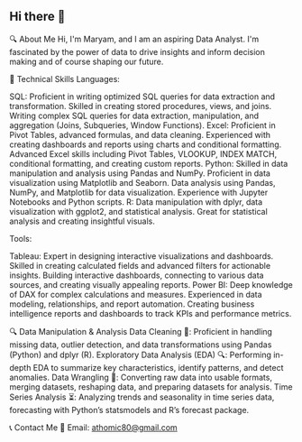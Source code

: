 ## Hi there 👋

🔍 About Me
Hi, I'm Maryam, and I am an aspiring Data Analyst. I'm fascinated by the power of data to drive insights and inform decision making and of course shaping our future. 

🔧 Technical Skills
Languages:

SQL: Proficient in writing optimized SQL queries for data extraction and transformation.
Skilled in creating stored procedures, views, and joins.
Writing complex SQL queries for data extraction, manipulation, and aggregation (Joins, Subqueries, Window Functions).
Excel: Proficient in Pivot Tables, advanced formulas, and data cleaning.
Experienced with creating dashboards and reports using charts and conditional formatting.
Advanced Excel skills including Pivot Tables, VLOOKUP, INDEX MATCH, conditional formatting, and creating custom reports.
Python: Skilled in data manipulation and analysis using Pandas and NumPy.
Proficient in data visualization using Matplotlib and Seaborn.
Data analysis using Pandas, NumPy, and Matplotlib for data visualization. Experience with Jupyter Notebooks and Python scripts.
R: Data manipulation with dplyr, data visualization with ggplot2, and statistical analysis. Great for statistical analysis and creating insightful visuals.

Tools:

Tableau: Expert in designing interactive visualizations and dashboards.
Skilled in creating calculated fields and advanced filters for actionable insights.
Building interactive dashboards, connecting to various data sources, and creating visually appealing reports.
Power BI: Deep knowledge of DAX for complex calculations and measures.
Experienced in data modeling, relationships, and report automation.
Creating business intelligence reports and dashboards to track KPIs and performance metrics.

🔍 Data Manipulation & Analysis
Data Cleaning 🧹: Proficient in handling missing data, outlier detection, and data transformations using Pandas (Python) and dplyr (R).
Exploratory Data Analysis (EDA) 🔍: Performing in-depth EDA to summarize key characteristics, identify patterns, and detect anomalies.
Data Wrangling 🧩: Converting raw data into usable formats, merging datasets, reshaping data, and preparing datasets for analysis.
Time Series Analysis ⏳: Analyzing trends and seasonality in time series data, forecasting with Python’s statsmodels and R’s forecast package.

📞 Contact Me
📧 Email: athomic80@gmail.com
